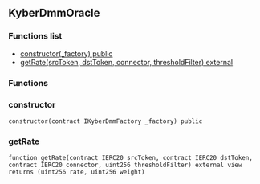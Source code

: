 
## KyberDmmOracle

### Functions list
- [constructor(_factory) public](#constructor)
- [getRate(srcToken, dstToken, connector, thresholdFilter) external](#getrate)

### Functions
### constructor

```solidity
constructor(contract IKyberDmmFactory _factory) public
```

### getRate

```solidity
function getRate(contract IERC20 srcToken, contract IERC20 dstToken, contract IERC20 connector, uint256 thresholdFilter) external view returns (uint256 rate, uint256 weight)
```

